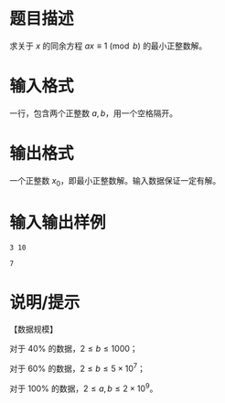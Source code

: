 # 题目描述

求关于 $x$ 的同余方程 $ax \equiv 1 \pmod {b}$ 的最小正整数解。

# 输入格式

一行，包含两个正整数 $a,b$，用一个空格隔开。

# 输出格式

一个正整数 $x_0$，即最小正整数解。输入数据保证一定有解。

# 输入输出样例

```input1
3 10
```

```output1
7
```

# 说明/提示

【数据规模】

对于 $40 \%$ 的数据，$2 \leq b \leq 1000$；

对于 $60 \%$ 的数据，$2 \leq b \leq 5 \times {10}^7$；

对于 $100 \%$ 的数据，$2 \leq a,b \leq 2 \times {10}^9$。
